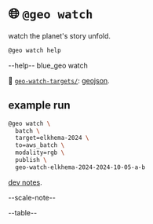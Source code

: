 # 🌐 `@geo watch`

watch the planet's story unfold.

```bash
@geo watch help
```
--help-- blue_geo watch

🎯 [`geo-watch-targets/`](https://kamangir-public.s3.ca-central-1.amazonaws.com/geo-watch-targets.tar.gz): [geojson](./targets.geojson).

## example run

```bash
@geo watch \
  batch \
  target=elkhema-2024 \
  to=aws_batch \
  modality=rgb \
  publish \
  geo-watch-elkhema-2024-2024-10-05-a-b
```

[dev notes](https://arash-kamangir.medium.com/%EF%B8%8F-conversations-with-ai-252-2118326b1de2).

--scale-note--

--table--

